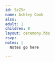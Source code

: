 ```yaml
---
id: 5zZ5r
name: Ashley Cook
also:
adult: 1
children: 0
layout: ceremony.hbs
rsvp:
notes: |
  Notes go here

---
```

